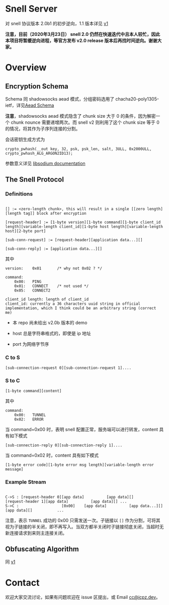 # Snell Server

对 snell 协议版本 2.0b1 的初步逆向，1.1 版本详见 [v1](README.v1.md)

**注意，目前（2020年3月23日） snell 2.0 仍然在快速迭代中且本人较忙，因此本项目将暂缓逆向进程，等官方发布 v2.0 release 版本后再找时间逆向。谢谢大家。**

# Overview

## Encryption Schema

Schema 同 shadowsocks aead 模式，分组密码选用了 chacha20-poly1305-ietf，详见[Aead Schema](http://shadowsocks.org/en/spec/AEAD-Ciphers.html)

**注意**，shadowsocks aead 模式隐含了 chunk size 大于 0 的条件，因为解密一个 chunk nounce 需要递增两次。而 snell v2 则利用了这个 chunk size 等于 0 的情况，将其作为子序列连接的分割。

会话密钥生成方式为

```
crypto_pwhash(__out key, 32, psk, psk_len, salt, 3ULL, 0x2000ULL, crypto_pwhash_ALG_ARGON2ID13);
```
参数意义详见 [libsodium documentation](https://libsodium.gitbook.io/doc/password_hashing/the_argon2i_function#key-derivation)

## The Snell Protocol

### Definitions

```

[] := <zero-length chunk>, this will result in a single [[zero length][length tag]] block after encryption

[request-header] := [1-byte version][1-byte command][1-byte client_id length][variable-length client_id][1-byte host length][variable-length host][2-byte port]

[sub-conn-request] := [request-header][application data...][]

[sub-conn-reply] := [application data...][]
```

其中

```
version:    0x01       /* why not 0x02 ? */

command:
    0x00:   PING
    0x01:   CONNECT    /* not used */
    0x05:   CONNECT2

client_id length: length of client_id
client_id: currently a 36 characters uuid string in official implementation, which I think could be an arbitrary string (correct me)
```

* 本 repo 尚未给出 v2.0b 版本的 demo

* host 总是字符串格式的，即使是 ip 地址

* port 为网络字节序

### C to S

```
[sub-connection-request 0][sub-connection-request 1]....
```

### S to C

```
[1-byte command][content]
```

其中

```
command:
    0x00:   TUNNEL
    0x02:   ERROR
```

当 command=0x00 时，表明 snell 配置正常，服务端可以进行转发，content 具有如下模式

```
[sub-connection-reply 0][sub-connection-reply 1]....
```


当 command=0x02 时，content 具有如下模式

```
[1-byte error code][1-byte error msg length][variable-length error message]
```

### Example Stream

```

C->S : [request-header 0][app data]          [app data][]               [request-header 1][app data]          [app data][] ...
S->C :                   [0x00]    [app data]          [app data...][]                              [app data][]           ...

```

注意，表示 `TUNNEL` 成功的 0x00 只需发送一次。子链接以 `[]` 作为分割，可将其视为子链接的半关闭，即不再写入。当双方都半关闭时子链接彻底关闭，当超时无新连接请求到来则主连接关闭。

## Obfuscating Algorithm

同 [v1](README.v1.md)

# Contact

欢迎大家交流讨论，如果有问题欢迎在 issue 区提出，或 Email [cc@icpz.dev](mailto:cc@icpz.dev)。

